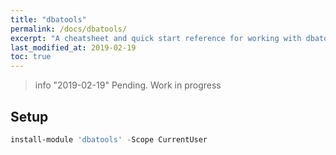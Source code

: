 ```yaml
---
title: "dbatools"
permalink: /docs/dbatools/
excerpt: "A cheatsheet and quick start reference for working with dbatools"
last_modified_at: 2019-02-19
toc: true
---
```


> info "2019-02-19"
> Pending. Work in progress

## Setup

```powershell
install-module 'dbatools' -Scope CurrentUser
```
